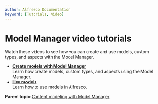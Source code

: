 ```yaml
---
author: Alfresco Documentation
keyword: [Tutorials, Video]
---
```


# Model Manager video tutorials

Watch these videos to see how you can create and use models, custom types, and aspects with the Model Manager.

-   **[Create models with Model Manager](../concepts/alfresco-tutorial-24.md)**  
Learn how create models, custom types, and aspects using the Model Manager.
-   **[Use models](../concepts/alfresco-tutorial-25.md)**  
Learn how to use models in Alfresco.

**Parent topic:**[Content modeling with Model Manager](../concepts/admintools-cmm-intro.md)

